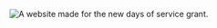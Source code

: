 ![A website made for the new days of service grant.](https://cloud-rbgeyix3i-hack-club-bot.vercel.app/0gh-readme.png)
